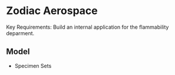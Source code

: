 # Zodiac Aerospace

Key Requirements: Build an internal application for the flammability deparment.

## Model
- Specimen Sets

